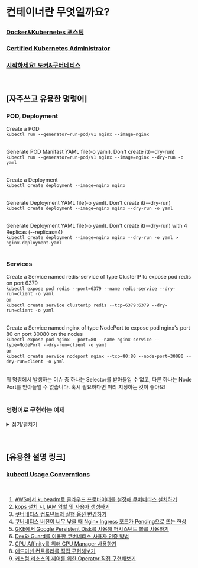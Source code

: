 # 컨테이너란 무엇일까요?

### [Docker&Kubernetes 포스팅](https://simpleisit.tistory.com/category/Simple%20is%20IT/Cloud%20%26%20Container)

### [Certified Kubernetes Administrator](./certified_kubernetes_administrator)

### [시작하세요! 도커&쿠버네티스](./start-docker-kubernetes)

<br>

## [자주쓰고 유용한 명령어]

### POD, Deployment

Create a POD<br>
`kubectl run --generator=run-pod/v1 nginx --image=nginx`
<br><br>

Generate POD Manifast YAML file(-o yaml). Don't create it(--dry-run)<br>
`kubectl run --generator=run-pod/v1 nginx --image=nginx --dry-run -o yaml`
<br><br>

Create a Deployment<br>
`kubectl create deployment --image=nginx nginx`
<br><br>

Generate Deployment YAML file(-o yaml). Don't create it(--dry-run)<br>
`kubectl create deployment --image=nginx nginx --dry-run -o yaml`
<br><br>

Generate Deployment YAML file(-o yaml). Don't create it(--dry-run) with 4 Replicas (--replicas=4)<br>
`kubectl create deployment --image=nginx nginx --dry-run -o yaml > nginx-deployment.yaml`
<br><br>

### Services

Create a Service named redis-service of type ClusterIP to expose pod redis on port 6379<br>
`kubectl expose pod redis --port=6379 --name redis-service --dry-run=client -o yaml`
<br>or<br>
`kubectl create service clusterip redis --tcp=6379:6379 --dry-run=client -o yaml`
<br><br>

Create a Service named nginx of type NodePort to expose pod nginx's port 80 on port 30080 on the nodes<br>
`kubectl expose pod nginx --port=80 --name nginx-service --type=NodePort --dry-run=client -o yaml`
<br>or<br>
`kubectl create service nodeport nginx --tcp=80:80 --node-port=30080 --dry-run=client -o yaml`
<br><br>

위 명령에서 발생하는 이슈 중 하나는 Selector를 받아들일 수 없고, 다른 하나는 Node Port를 받아들일 수 없습니다. 혹시 필요하다면 미리 지정하는 것이 좋아요!
<br><br>

### 명령어로 구현하는 예제

<details markdown="1">
<summary>접기/펼치기</summary>

<br>


POD는 nginx-pod라는 이름을 갖고 nginx:alpine이미지를 사용합니다.
```
$ kubectl run --image=nginx:alpine nginx-pod
pod/nginx-pod created
```
<br>

POD는 redis라는 이름을 갖고 redis:alpine이미지를 사용하며, 라벨은 tier=db입니다.
```
$ kubectl run redis --image=redis:alpine -l tier=db
pod/redis created
```
<br>

POD가 정상 생성 되었어요.
```
$ kubectl get pods
NAME        READY   STATUS    RESTARTS   AGE
nginx-pod   1/1     Running   0          2m30s
redis       1/1     Running   0          36s
```
<br>

redis POD의 6379포트를 외부로부터 연결 가능하도록 하는 서비스를 생성합니다.
```
$ kubectl expose pod redis --port=6379 --name redis-service
service/redis-service exposed
```
<br>

webapp이라는 이름의 Deployment를 생성합니다. 이미지는 kodekloud/webapp-color를 사용하며, replicas를 3으로 제한합니다.
```
$ kubectl create deployment webapp --image=kodekloud/webapp-color
deployment.apps/webapp created

$ kubectl scale deployment/webapp --replicas=3
deployment.apps/webapp scaled
```
<br>

custom-nginx라는 이름의 POD를 생성합니다. nginx이미지를 사용하며 8080포트가 오픈되도록합니다.
```
$ kubectl run custom-nginx --image=nginx --port=8080
pod/custom-nginx created
```
<br>

dev-ns라는 이름의 namespace를 생성합니다.
```
$ kubectl create namespace dev-ns
namespace/dev-ns created
```
<br>

redis-deploy라는 이름의 Deployment를 생성합니다. 이미지는 redis를 사용하며, namespace는 dev-ns입니다. 추가로 replicas를 2로 제한합니다.
```
$ kubectl create deployment redis-deploy --image=redis --namespace=dev-ns
deployment.apps/redis-deploy created

$ kubectl scale deployment/redis-deploy --replicas=2 --namespace=dev-ns
deployment.apps/redis-deploy scaled
```
<br>

POD를 생성합니다. 이름은 httpd이며, 이미지는 httpd:alpine을 사용합니다. 추가로 80포트를 외부에 노출시킬 수 있어야합니다.(ClusterIP)
```
$ kubectl run httpd --image httpd:alpine
pod/httpd created

$ kubectl run httpd --image=httpd:alpine --port=80 --expose
service/httpd created
pod/httpd created
```
<br>

</details>
<br><br>


## [유용한 설명 링크]

### [kubectl Usage Converntions](https://kubernetes.io/docs/reference/kubectl/conventions/)
<br>


1. [AWS에서 kubeadm로 클라우드 프로바이더를 설정해 쿠버네티스 설치하기](https://blog.naver.com/alice_k106/221696987140)
2. [kops 설치 시, IAM 역할 및 사용자 생성하기](https://blog.naver.com/alice_k106/221342005691)
3. [쿠버네티스 컴포넌트의 실행 옵션 변경하기](https://blog.naver.com/alice_k106/221737477464)
4. [쿠버네티스 버전이 너무 낮을 때 Nginx Ingress 포드가 Pending으로 뜨는 현상](./lecture4-nginx-ingress.md)
5. [GKE에서 Google Persistent Disk를 사용해 퍼시스턴트 볼륨 사용하기](https://blog.naver.com/alice_k106/221737984779)
6. [Dex와 Guard를 이용한 쿠버네티스 사용자 인증 방법](https://blog.naver.com/alice_k106/221598325656)
7. [CPU Affinity를 위해 CPU Manager 사용하기](https://blog.naver.com/alice_k106/221633530545)
8. [애드미션 컨트롤러를 직접 구현해보기](https://blog.naver.com/alice_k106/221546328906)
9. [커스텀 리소스의 제어를 위한 Operator 직접 구현해보기](https://blog.naver.com/alice_k106/221586279079)

<br>
